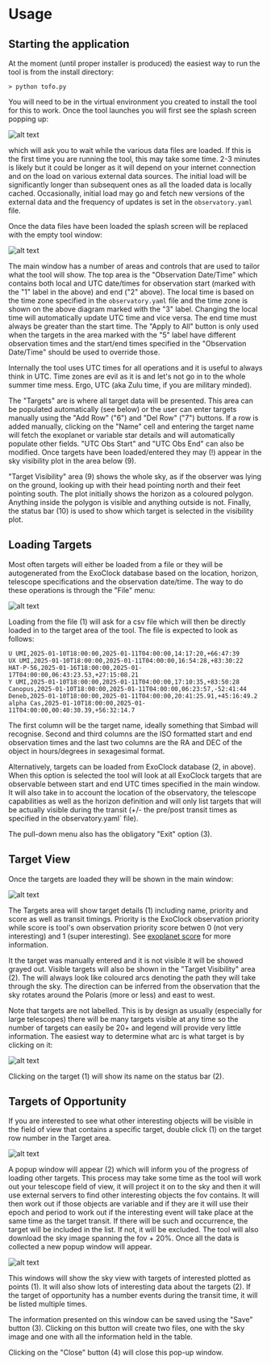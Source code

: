 # Usage

## Starting the application

At the moment (until proper installer is produced) the easiest way to run the tool
is from the install directory:

```
> python tofo.py
```

You will need to be in the virtual environment you created to install the tool for this to work. Once the tool launches you will first see the splash screen popping up:

![alt text](/images/tofo_800.png "Splash screen asking the user to wait")

which will ask you to wait while the various data files are loaded. If this is the first time you are running the tool, this may take some time. 2-3 minutes is likely but it could be longer as it will depend on your internet connection and on the load on various  external data sources. The initial load will be significantly longer than subsequent ones as all the loaded data is locally cached. Occasionally, initial load may go and fetch new versions of the external data and the frequency of updates is set in the `observatory.yaml` file.

Once the data files have been loaded the splash screen will be replaced with the empty tool window:

![alt text](/images/doc_10.png "Empty main tool window")

The main window has a number of areas and controls that are used to tailor what the tool will show. The top area is the "Observation Date/Time" which contains both local and UTC date/times for observation start (marked with the "1" label in the above) and end ("2" above). The local time is based on the time zone specified in the `observatory.yaml` file and the time zone is shown on the above diagram marked with the "3" label. Changing the local time will automatically update UTC time and vice versa. The end time must always be greater than the start time. The "Apply to All" button is only used when the targets in the area marked with the "5" label have different observation times and the start/end times specified in the "Observation Date/Time" should be used to override those.

Internally the tool uses UTC times for all operations and it is useful to always think in UTC. Time zones are evil as it is and let's not go in to the whole summer time mess. Ergo, UTC (aka Zulu time, if you are military minded).

The "Targets" are is where all target data will be presented. This area can be populated automatically (see below) or the user can enter targets manually using the "Add Row" ("6") and "Del Row" ("7") buttons. If a row is added manually, clicking on the "Name" cell and entering the target name will fetch the exoplanet or variable star details and will automatically populate other fields. "UTC Obs Start" and "UTC Obs End" can also be modified. Once targets have been loaded/entered they may (!) appear in the sky visibility plot in the area below (9). 

"Target Visibility" area (9) shows the whole sky, as if the observer was lying on the ground, looking up with their head pointing north and their feet pointing south. The plot initially shows the horizon as a coloured polygon. Anything inside the polygon is visible and anything outside is not. Finally, the status bar (10) is used to show which target is selected in the visibility plot.

## Loading Targets

Most often targets will either be loaded from a file or they will be autogenerated from the ExoClock database based on the location, horizon, telescope specifications and the observation date/time. The way to do these operations is through the "File" menu:

![alt text](/images/doc_15.png "File pull-down menu")

Loading from the file (1) will ask for a csv file which will then be directly loaded in to the target area of the tool. The file is expected to look as follows:

```
U UMI,2025-01-10T18:00:00,2025-01-11T04:00:00,14:17:20,+66:47:39
UX UMI,2025-01-10T18:00:00,2025-01-11T04:00:00,16:54:28,+83:30:22
HAT-P-56,2025-01-16T18:00:00,2025-01-17T04:00:00,06:43:23.53,+27:15:08.21
Y UMI,2025-01-10T18:00:00,2025-01-11T04:00:00,17:10:35,+83:50:28
Canopus,2025-01-10T18:00:00,2025-01-11T04:00:00,06:23:57,-52:41:44
Deneb,2025-01-10T18:00:00,2025-01-11T04:00:00,20:41:25.91,+45:16:49.2
alpha Cas,2025-01-10T18:00:00,2025-01-11T04:00:00,00:40:30.39,+56:32:14.7
```

The first column will be the target name, ideally something that Simbad will recognise. Second and third columns are the ISO formatted start and end observation times and the last two columns are the RA and DEC of the object in hours/degrees in sexagesimal format.

Alternatively, targets can be loaded from ExoClock database (2, in above). When this option is selected the tool will look at all ExoClock targets that are observable between start and end UTC times specified in the main window. It will also take in to account the location of the observatory, the telescope capabilities as well as the horizon definition and will only list targets that will be actually visible during the transit (+/- the pre/post transit times as specified in the observatory.yaml` file).

The pull-down menu also has the obligatory "Exit" option (3).

## Target View

Once the targets are loaded they will be shown in the main window:

![alt text](/images/doc_20.png "Main window with four exoplanets loaded")

The Targets area will show target details (1) including name, priority and score as well as transit timings. Priority is the ExoClock observation priority while score is tool's own observation priority score betwen 0 (not very interesting) and 1 (super interesting). See [exoplanet score](exo_score.md) for more information. 

It the target was manually entered and it is not visible it will be showed grayed out. Visible targets will also be shown in the "Target Visibility" area (2). The will always look like coloured arcs denoting the path they will take through the sky. The direction can be inferred from the observation that the sky rotates around the Polaris (more or less) and east to west. 

Note that targets are not labelled. This is by design as usually (especially for large telescopes) there will be many targets visible at any time so the number of targets can easily be 20+ and legend will provide very little information. The easiest way to determine what arc is what target is by clicking on it:

![alt text](/images/doc_30.png "Main window with exoplanets with a target arc being clicked on")

Clicking on the target (1) will show its name on the status bar (2).

## Targets of Opportunity

If you are interested to see what other interesting objects will be visible in the field of view that contains a specific target, double click (1) on the target row number in the Target area.

![alt text](/images/doc_40.png "Main window with four exoplanets loaded")

A popup window will appear (2) which will inform you of the progress of loading other targets. This process may take some time as the tool will work out your telescope field of view, it will project it on to the sky and then it will use external servers to find other interesting objects the fov contains. It will then work out if those objects are variable and if they are it will use their epoch and period to work out if the interesting event will take place at the same time as the target transit. If there will be such and occurrence, the target will be included in the list. If not, it will be excluded. The tool will also download the sky image spanning the fov + 20%. Once all the data is collected a new popup window will appear.

![alt text](/images/doc_50.png "Target of opportunity window")

This windows will show the sky view with targets of interested plotted as points (1). It will also show lots of interesting data about the targets (2). If the target of opportunity has a number events during the transit time, it will be listed multiple times.

The information presented on this window can be saved using the "Save" button (3). Clicking on this button will create two files, one with the sky image and one with all the information held in the table.

Clicking on the "Close" button (4) will close this pop-up window.
